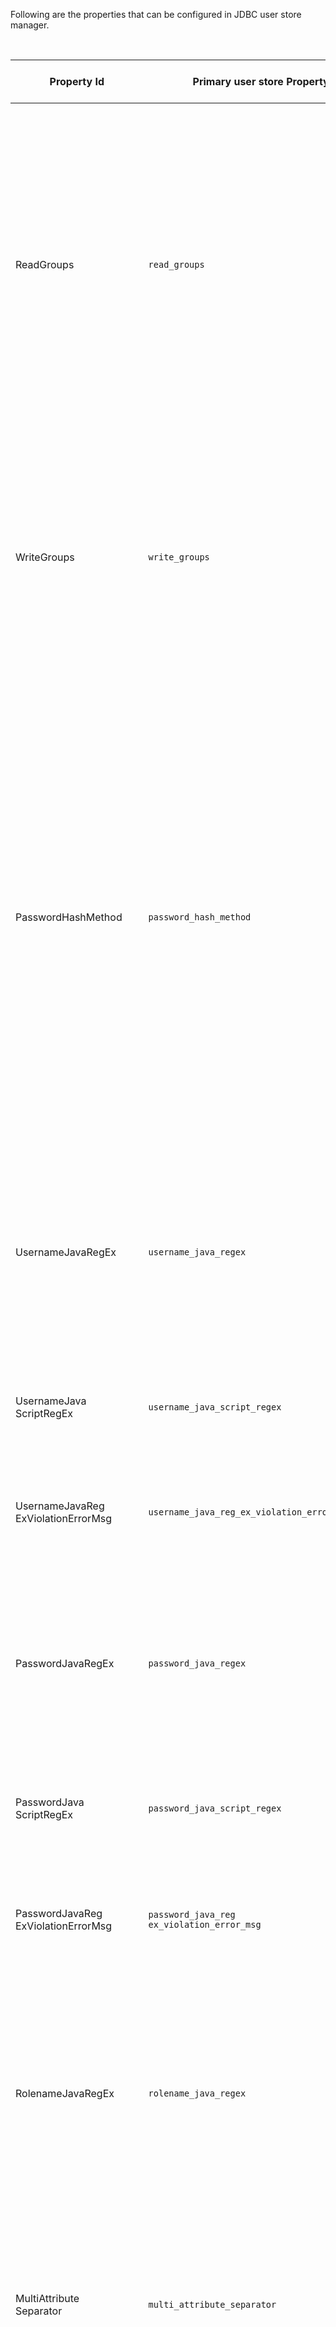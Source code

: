 Following are the properties that can be configured in JDBC user store manager.

<table>
<thead>
<tr class="header">
<th>Property Id</th>
<th>Primary user store Property</th>
<th>Secondary user store Property</th>
<th>Description</th>
</tr>
</thead>
<tbody>
<tr class="odd">
<td>ReadGroups</td>
<td><code>read_groups</code></td>
<td>ReadGroups</td>
<td>When ReadGroups is set to <code>false</code>, it indicates whether groups should be read from the user store. If this is disabled, none of the groups in the user store can be read, and the following group configurations are NOT mandatory: GroupSearchBase, GroupNameListFilter, or GroupNameAttribute.<br />
<br />
<p>Default : true <br/>
Possible values:<br/>
true: Reads groups from user store<br />
false: Does not read groups from user store</p></td>
</tr>
<tr class="even">
<td>WriteGroups</td>
<td><code>write_groups</code></td>
<td>WriteGroups</td>
<td>Indicates whether groups should be written to the user store<br />
<br />
<p>Default : true <br/>
Possible values:<br />
true : Writes groups to user store<br />
false : Does not write groups to the user store, so only internal roles can be created. The value of the ReadGroups property determines whether the existing user store groups can be read or not.</p></td>
</tr>
<tr class="odd">
<td>PasswordHashMethod</td>
<td><code>password_hash_method</code></td>
<td>Password Hashing Algorithm</td>
<td><p>Specifies the Password Hashing Algorithm used to hash the password before storing it in the user store<br />
Possible values:<br />
SHA - Uses SHA digest method including SHA-1 and SHA-256<br />
MD5 - Uses MD 5 digest method<br />
PLAIN_TEXT - Plain text passwords
<a href="{{base_path}}/deploy/configure/user-stores/secure-userstore-using-pbkdf2">PBKDF2</a> – A modern, NIST recommended key derivation function that reduces the risk of brute-force attacks</p>
<p>If you just enter the value `SHA`, it will be considered as `SHA-1`. It's always better to configure an algorithm with a higher bit value so that the digest bit size would be increased.
<br />
The default value for JDBC user stores is SHA-256.
</p></td>
</tr>
<tr class="odd">
<td>UsernameJavaRegEx</td>
<td><code>username_java_regex</code></td>
<td>Username RegEx (Java)</td>
<td>This is the regular expression used by the back-end components for username validation. By default, strings with non-empty characters having a length of 3 to 30 are allowed. You can provide ranges of alphabets, numbers, and ASCII values in the RegEx properties.<br/>
<p>Default: ^[\S]{3,30}$</td></p> <br/>
</tr>
<tr class="even">
<td>UsernameJava<br>ScriptRegEx</td>
<td><code>username_java_script_regex</code></td>
<td>Username RegEx (Javascript)</td>
<td>The regular expression used by the front-end components for username validation
<br/><p> Default: ^[\S]{3,30}$  </p></td>
</tr>
<tr class="odd">
<td>UsernameJavaReg<br>ExViolationErrorMsg</td>
<td><code>username_java_reg_ex_violation_error_msg</code></td>
<td>Username RegEx Violation Error Message</td>
<td>Error message when the username doesn't match with username_java_regex
<br/><p> Default: Username pattern policy violated  </p></td>
</tr>
<tr class="even">
<td>PasswordJavaRegEx</td>
<td><code>password_java_regex</code></td>
<td>Password RegEx (Java)</td>
<td>This is the regular expression used by the back-end components for password validation. By default, strings with non-empty characters having a length of 5 to 30 are allowed. You can provide ranges of alphabets, numbers, and ASCII values in the RegEx properties.<br />
Default: ^[\S]{5,30}$</td>
</tr>
<tr class="odd">
<td>PasswordJava<br>ScriptRegEx</td>
<td><code>password_java_script_regex</code></td>
<td>Password RegEx (Javascript)</td>
<td>The regular expression used by the front-end components for password validation<br />
<p>Default: ^[\S]{5,30}$</p></td>
</tr>
<tr class="even">
<td>PasswordJavaReg<br>ExViolationErrorMsg</td>
<td><code>password_java_reg<br>ex_violation_error_msg</code></td>
<td>Password RegEx Violation Error Message</td>
<td>Error message when the Password is not matched with passwordJavaRegEx<br />
<p>Default: The password length should be within 5 to 30 characters.</p></td>
<tr class="odd">
<td>RolenameJavaRegEx</td>
<td><code>rolename_java_regex</code></td>
<td>Role Name RegEx (Java)</td>
<td>This is the regular expression used by the back-end components for role name validation. By default, strings with non-empty characters having a length of 3 to 30 are allowed. You can provide ranges of alphabets, numbers, and ASCII values in the RegEx properties.<br />
<p>Default: [a-zA-Z0-9._-|//]{3,30}$</p></td>
</tr>
<tr class="odd">
<td>MultiAttribute<br>Separator</td>
<td><code>multi_attribute_separator</code></td>
<td>Multiple Attribute Separator</td>
<td>This property is used to define a character to separate multiple attributes. This ensures that it will not appear as part of a claim value. Normally “,” is used to separate multiple attributes, but you can define ",,," or "..." or a similar character sequence.<br />
<p>Default: “,”</p></td>
</tr>
<tr class="even">
<td>MaxUserName<br>ListLength</td>
<td><code>max_user_name_list_length</code></td>
<td>Maximum User List Length</td>
<td>This controls the number of users listed in the user store of WSO2 Identity Server. This is useful when you have a large number of users and do not want to list them all. Setting this property to 0 displays all users. (Default: 100)<br />
<br />
In some user stores, there are policies to limit the number of records that can be returned from a query. By setting the value to 0, it will list the maximum results returned by the user store. If you need to increase this number, you need to set it in the user store level.<br />
Eg: Active directory has the MaxPageSize property with the default value of 100.</td>
</tr>
<tr class="odd">
<td>MaxRoleName<br>ListLength</td>
<td><code>max_role_name_list_length</code></td>
<td>Maximum Role List Length</td>
<td>This controls the number of roles listed in the user store of WSO2 Identity Server. This is useful when you have a large number of roles and do not want to list them all. Setting this property to 0 displays all roles. (Default: 100)<br />
<br />
In some user stores, there are policies to limit the number of records that can be returned from a query. By setting the value to 0, it will list the maximum results returned by the user store. If you need to increase this number, you need to set it in the user store level.<br />
Eg: Active directory has the MaxPageSize property with the default value of 1000.</td>
</tr>
<tr class="even">
<td>UserRolesCacheEnabled</td>
<td><code>user_roles_cache_enabled</code></td>
<td>Enable User Role Cache</td>
<td>This is to indicate whether to cache the role list of a user. (Default: true)<br />
<br />
Possible values:<br />
false: Set it to <code>false</code> if the user roles are changed by external means and those changes should instantly reflect in the Carbon instance.</td>
</tr>
<tr class="odd">
<td>CaseInsensitiveUsername</td>
<td><code>properties.CaseInsensitiveUsername</code></td>
<td>Case Insensitive Username</td>
<td>This enables the case insensitivity of the user's username. Default value is <code>true</code> for this configuration.
<br />Eg: If a user's username is <code>test</code>, that user can also use the username as <code>TEST</code>.
</td>
</tr>
<tr class="even">
<td>CaseInsensitiveAttributes</td>
<td><code>properties.CaseInsensitiveAttributes</code></td>
<td>Case Insensitive Attributes</td>
<td>This enables case insensitivity of the user attributes.<br/>
<p>Default : false </p>
</td>
</tr>
<tr class="odd">
<td>IsBulkImportSupported</td>
<td><code>properties.IsBulkImportSupported</code></td>
<td>Is Bulk Import Supported</td>
<td>Enables bulk import support for the user store.<br/>
<p>Default : true </p>
</td>
</tr>
<tr class="even">
<td>StoreUserAttribute</br>ValueAsUnicode</td>
<td><code>properties.StoreUserAttribute.ValueAsUnicode</code></td>
<td>Store User Attribute Value As Unicode</td>
<td>
Applicable only to MSSQL user stores.<br/>
Stores user attributes as Unicode (<code>true</code>) or plain text (<code>false</code>).<br/>
Use <code>true</code> to support non-ASCII characters.<br/>
<p>Default : false for primary user store, true for secondary user stores </p>
</td>
</tr>
</tbody>
</table>
